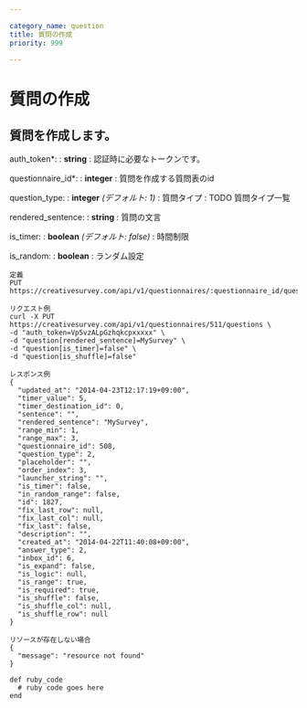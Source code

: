 ```yaml
---

category_name: question
title: 質問の作成
priority: 999

---
```


# 質問の作成

## 質問を作成します。

auth_token*:
: __string__
: 認証時に必要なトークンです。

questionnaire_id*:
: __integer__
: 質問を作成する質問表のid

question_type:
: __integer__ _(デフォルト: 1)_
: 質問タイプ
: TODO 質問タイプ一覧

rendered_sentence:
: __string__
: 質問の文言

is_timer:
: __boolean__ _(デフォルト: false)_
: 時間制限

is_random:
: __boolean__ 
: ランダム設定

~~~
定義
PUT https://creativesurvey.com/api/v1/questionnaires/:questionnaire_id/questions

リクエスト例
curl -X PUT https://creativesurvey.com/api/v1/questionnaires/511/questions \
-d "auth_token=Vp5vzALpGzhqkcpxxxxx" \
-d "question[rendered_sentence]=MySurvey" \
-d "question[is_timer]=false" \
-d "question[is_shuffle]=false"

レスポンス例
{
  "updated_at": "2014-04-23T12:17:19+09:00",
  "timer_value": 5,
  "timer_destination_id": 0,
  "sentence": "",
  "rendered_sentence": "MySurvey",
  "range_min": 1,
  "range_max": 3,
  "questionnaire_id": 508,
  "question_type": 2,
  "placeholder": "",
  "order_index": 3,
  "launcher_string": "",
  "is_timer": false,
  "in_random_range": false,
  "id": 1827,
  "fix_last_row": null,
  "fix_last_col": null,
  "fix_last": false,
  "description": "",
  "created_at": "2014-04-22T11:40:08+09:00",
  "answer_type": 2,
  "inbox_id": 6,
  "is_expand": false,
  "is_logic": null,
  "is_range": true,
  "is_required": true,
  "is_shuffle": false,
  "is_shuffle_col": null,
  "is_shuffle_row": null
}

リソースが存在しない場合
{
  "message": "resource not found"
}

~~~

~~~
def ruby_code
  # ruby code goes here
end
~~~

